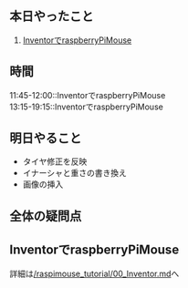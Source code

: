 ## 本日やったこと
1. [InventorでraspberryPiMouse](../raspimouse_tutorial/00_Inventor.md)

## 時間
11:45-12:00::InventorでraspberryPiMouse\
13:15-19:15::InventorでraspberryPiMouse

## 明日やること
* タイヤ修正を反映
* イナーシャと重さの書き換え
* 画像の挿入
## 全体の疑問点

## InventorでraspberryPiMouse
詳細は[/raspimouse_tutorial/00_Inventor.md](../raspimouse_tutorial/00_Inventor.md)へ